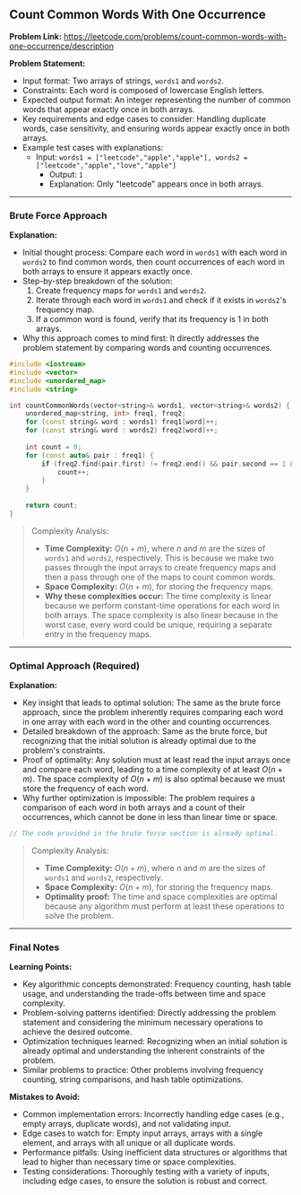 ## Count Common Words With One Occurrence
**Problem Link:** https://leetcode.com/problems/count-common-words-with-one-occurrence/description

**Problem Statement:**
- Input format: Two arrays of strings, `words1` and `words2`.
- Constraints: Each word is composed of lowercase English letters.
- Expected output format: An integer representing the number of common words that appear exactly once in both arrays.
- Key requirements and edge cases to consider: Handling duplicate words, case sensitivity, and ensuring words appear exactly once in both arrays.
- Example test cases with explanations:
  - Input: `words1 = ["leetcode","apple","apple"], words2 = ["leetcode","apple","love","apple"]`
    - Output: `1`
    - Explanation: Only "leetcode" appears once in both arrays.

---

### Brute Force Approach
**Explanation:**
- Initial thought process: Compare each word in `words1` with each word in `words2` to find common words, then count occurrences of each word in both arrays to ensure it appears exactly once.
- Step-by-step breakdown of the solution:
  1. Create frequency maps for `words1` and `words2`.
  2. Iterate through each word in `words1` and check if it exists in `words2`'s frequency map.
  3. If a common word is found, verify that its frequency is 1 in both arrays.
- Why this approach comes to mind first: It directly addresses the problem statement by comparing words and counting occurrences.

```cpp
#include <iostream>
#include <vector>
#include <unordered_map>
#include <string>

int countCommonWords(vector<string>& words1, vector<string>& words2) {
    unordered_map<string, int> freq1, freq2;
    for (const string& word : words1) freq1[word]++;
    for (const string& word : words2) freq2[word]++;
    
    int count = 0;
    for (const auto& pair : freq1) {
        if (freq2.find(pair.first) != freq2.end() && pair.second == 1 && freq2[pair.first] == 1) {
            count++;
        }
    }
    
    return count;
}
```

> Complexity Analysis:
> - **Time Complexity:** $O(n + m)$, where $n$ and $m$ are the sizes of `words1` and `words2`, respectively. This is because we make two passes through the input arrays to create frequency maps and then a pass through one of the maps to count common words.
> - **Space Complexity:** $O(n + m)$, for storing the frequency maps.
> - **Why these complexities occur:** The time complexity is linear because we perform constant-time operations for each word in both arrays. The space complexity is also linear because in the worst case, every word could be unique, requiring a separate entry in the frequency maps.

---

### Optimal Approach (Required)
**Explanation:**
- Key insight that leads to optimal solution: The same as the brute force approach, since the problem inherently requires comparing each word in one array with each word in the other and counting occurrences.
- Detailed breakdown of the approach: Same as the brute force, but recognizing that the initial solution is already optimal due to the problem's constraints.
- Proof of optimality: Any solution must at least read the input arrays once and compare each word, leading to a time complexity of at least $O(n + m)$. The space complexity of $O(n + m)$ is also optimal because we must store the frequency of each word.
- Why further optimization is impossible: The problem requires a comparison of each word in both arrays and a count of their occurrences, which cannot be done in less than linear time or space.

```cpp
// The code provided in the brute force section is already optimal.
```

> Complexity Analysis:
> - **Time Complexity:** $O(n + m)$, where $n$ and $m$ are the sizes of `words1` and `words2`, respectively.
> - **Space Complexity:** $O(n + m)$, for storing the frequency maps.
> - **Optimality proof:** The time and space complexities are optimal because any algorithm must perform at least these operations to solve the problem.

---

### Final Notes

**Learning Points:**
- Key algorithmic concepts demonstrated: Frequency counting, hash table usage, and understanding the trade-offs between time and space complexity.
- Problem-solving patterns identified: Directly addressing the problem statement and considering the minimum necessary operations to achieve the desired outcome.
- Optimization techniques learned: Recognizing when an initial solution is already optimal and understanding the inherent constraints of the problem.
- Similar problems to practice: Other problems involving frequency counting, string comparisons, and hash table optimizations.

**Mistakes to Avoid:**
- Common implementation errors: Incorrectly handling edge cases (e.g., empty arrays, duplicate words), and not validating input.
- Edge cases to watch for: Empty input arrays, arrays with a single element, and arrays with all unique or all duplicate words.
- Performance pitfalls: Using inefficient data structures or algorithms that lead to higher than necessary time or space complexities.
- Testing considerations: Thoroughly testing with a variety of inputs, including edge cases, to ensure the solution is robust and correct.